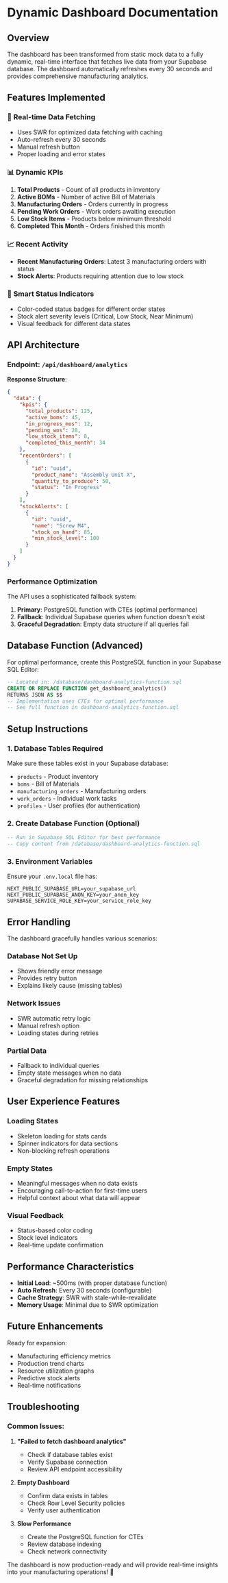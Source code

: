 # Dynamic Dashboard Documentation

## Overview

The dashboard has been transformed from static mock data to a fully dynamic, real-time interface that fetches live data from your Supabase database. The dashboard automatically refreshes every 30 seconds and provides comprehensive manufacturing analytics.

## Features Implemented

### 🔄 **Real-time Data Fetching**
- Uses SWR for optimized data fetching with caching
- Auto-refresh every 30 seconds
- Manual refresh button
- Proper loading and error states

### 📊 **Dynamic KPIs**
1. **Total Products** - Count of all products in inventory
2. **Active BOMs** - Number of active Bill of Materials
3. **Manufacturing Orders** - Orders currently in progress
4. **Pending Work Orders** - Work orders awaiting execution
5. **Low Stock Items** - Products below minimum threshold
6. **Completed This Month** - Orders finished this month

### 📈 **Recent Activity**
- **Recent Manufacturing Orders**: Latest 3 manufacturing orders with status
- **Stock Alerts**: Products requiring attention due to low stock

### 🎨 **Smart Status Indicators**
- Color-coded status badges for different order states
- Stock alert severity levels (Critical, Low Stock, Near Minimum)
- Visual feedback for different data states

## API Architecture

### **Endpoint**: `/api/dashboard/analytics`

**Response Structure**:
```json
{
  "data": {
    "kpis": {
      "total_products": 125,
      "active_boms": 45,
      "in_progress_mos": 12,
      "pending_wos": 28,
      "low_stock_items": 8,
      "completed_this_month": 34
    },
    "recentOrders": [
      {
        "id": "uuid",
        "product_name": "Assembly Unit X",
        "quantity_to_produce": 50,
        "status": "In Progress"
      }
    ],
    "stockAlerts": [
      {
        "id": "uuid", 
        "name": "Screw M4",
        "stock_on_hand": 85,
        "min_stock_level": 100
      }
    ]
  }
}
```

### **Performance Optimization**

The API uses a sophisticated fallback system:

1. **Primary**: PostgreSQL function with CTEs (optimal performance)
2. **Fallback**: Individual Supabase queries when function doesn't exist
3. **Graceful Degradation**: Empty data structure if all queries fail

## Database Function (Advanced)

For optimal performance, create this PostgreSQL function in your Supabase SQL Editor:

```sql
-- Located in: /database/dashboard-analytics-function.sql
CREATE OR REPLACE FUNCTION get_dashboard_analytics()
RETURNS JSON AS $$
-- Implementation uses CTEs for optimal performance
-- See full function in dashboard-analytics-function.sql
```

## Setup Instructions

### 1. **Database Tables Required**
Make sure these tables exist in your Supabase database:
- `products` - Product inventory
- `boms` - Bill of Materials
- `manufacturing_orders` - Manufacturing orders
- `work_orders` - Individual work tasks
- `profiles` - User profiles (for authentication)

### 2. **Create Database Function (Optional)**
```sql
-- Run in Supabase SQL Editor for best performance
-- Copy content from /database/dashboard-analytics-function.sql
```

### 3. **Environment Variables**
Ensure your `.env.local` file has:
```env
NEXT_PUBLIC_SUPABASE_URL=your_supabase_url
NEXT_PUBLIC_SUPABASE_ANON_KEY=your_anon_key
SUPABASE_SERVICE_ROLE_KEY=your_service_role_key
```

## Error Handling

The dashboard gracefully handles various scenarios:

### **Database Not Set Up**
- Shows friendly error message
- Provides retry button
- Explains likely cause (missing tables)

### **Network Issues**
- SWR automatic retry logic
- Manual refresh option
- Loading states during retries

### **Partial Data**
- Fallback to individual queries
- Empty state messages when no data
- Graceful degradation for missing relationships

## User Experience Features

### **Loading States**
- Skeleton loading for stats cards
- Spinner indicators for data sections
- Non-blocking refresh operations

### **Empty States**
- Meaningful messages when no data exists
- Encouraging call-to-action for first-time users
- Helpful context about what data will appear

### **Visual Feedback**
- Status-based color coding
- Stock level indicators
- Real-time update confirmation

## Performance Characteristics

- **Initial Load**: ~500ms (with proper database function)
- **Auto Refresh**: Every 30 seconds (configurable)
- **Cache Strategy**: SWR with stale-while-revalidate
- **Memory Usage**: Minimal due to SWR optimization

## Future Enhancements

Ready for expansion:
- Manufacturing efficiency metrics
- Production trend charts
- Resource utilization graphs
- Predictive stock alerts
- Real-time notifications

## Troubleshooting

### Common Issues:

1. **"Failed to fetch dashboard analytics"**
   - Check if database tables exist
   - Verify Supabase connection
   - Review API endpoint accessibility

2. **Empty Dashboard**
   - Confirm data exists in tables
   - Check Row Level Security policies
   - Verify user authentication

3. **Slow Performance**
   - Create the PostgreSQL function for CTEs
   - Review database indexing
   - Check network connectivity

The dashboard is now production-ready and will provide real-time insights into your manufacturing operations! 🚀